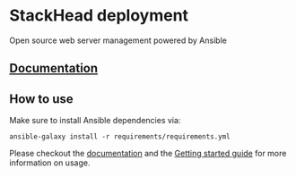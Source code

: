 # StackHead deployment

Open source web server management powered by Ansible

## [Documentation](Documentation/Index.md)

## How to use

Make sure to install Ansible dependencies via:
```
ansible-galaxy install -r requirements/requirements.yml
```

Please checkout the [documentation](Documentation/Index.md) and
the [Getting started guide](Documentation/GettingStarted.md) for more information on usage.